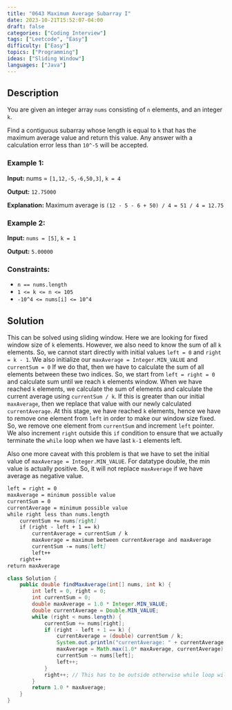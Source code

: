```yaml
---
title: "0643 Maximum Average Subarray I"
date: 2023-10-21T15:52:07-04:00
draft: false
categories: ["Coding Interview"]
tags: ["Leetcode", "Easy"]
difficulty: ["Easy"]
topics: ["Programming"]
ideas: ["Sliding Window"]
languages: ["Java"]
---
```


## Description

You are given an integer array `nums` consisting of `n` elements, and an integer `k`.

Find a contiguous subarray whose length is equal to `k` that has the maximum average value and return this value. Any answer with a calculation error less than `10^-5` will be accepted.

### Example 1:

**Input:** nums = `[1,12,-5,-6,50,3]`, `k = 4`

**Output:** `12.75000`

**Explanation:** Maximum average is `(12 - 5 - 6 + 50) / 4 = 51 / 4 = 12.75`

### Example 2:

**Input:** `nums = [5]`, `k = 1`

**Output:** `5.00000`

### Constraints:

- `n == nums.length`
- `1 <= k <= n <= 105`
- `-10^4 <= nums[i] <= 10^4`

## Solution

This can be solved using sliding window. Here we are looking for fixed window size of `k` elements. However, we also need to know the sum of all `k` elements. So, we cannot start directly with initial values `left = 0` and `right = k - 1`. We also initialize our `maxAverage = Integer.MIN_VALUE` and `currentSum = 0` If we do that, then we have to calculate the sum of all elements between these two indices. So, we start from `left = right = 0` and calculate sum until we reach `k` elements window. When we have reached `k` elements, we calculate the sum of elements and calculate the current average using `currentSum / k`. If this is greater than our initial `maxAverage`, then we replace that value with our newly calculated `currentAverage`. At this stage, we have reached `k` elements, hence we have to remove one element from `left` in order to make our window size fixed. So, we remove one element from `currentSum` and increment `left` pointer. We also increment `right` outside this `if` condition to ensure that we actually terminate the `while` loop when we have last `k-1` elements left.

Also one more caveat with this problem is that we have to set the initial value of `maxAverage = Integer.MIN_VALUE`. For datatype double, the min value is actually positive. So, it will not replace `maxAverage` if we have average as negative value.

```markdown
left = right = 0
maxAverage = minimum possible value
currentSum = 0
currentAverage = minimum possible value
while right less than nums.length
    currentSum += nums[right]
    if (right - left + 1 == k)
        currentAverage = currentSum / k
        maxAverage = maximum between currentAverage and maxAverage
        currentSum -= nums[left]
        left++
    right++
return maxAverage
```


```java
class Solution {
    public double findMaxAverage(int[] nums, int k) {
        int left = 0, right = 0;
        int currentSum = 0;
        double maxAverage = 1.0 * Integer.MIN_VALUE;
        double currentAverage = Double.MIN_VALUE;
        while (right < nums.length) {
            currentSum += nums[right];
            if (right - left + 1 == k) {
                currentAverage = (double) currentSum / k;
                System.out.println("currentAverage: " + currentAverage + " maxAverage: " + maxAverage);
                maxAverage = Math.max(1.0* maxAverage, currentAverage);
                currentSum -= nums[left];
                left++;
            }
            right++; // This has to be outside otherwise while loop will not terminate
        }
        return 1.0 * maxAverage;
    }
}
```